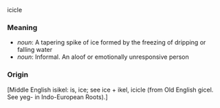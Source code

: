 icicle
### Meaning
+ _noun_: A tapering spike of ice formed by the freezing of dripping or falling water
+ _noun_: Informal. An aloof or emotionally unresponsive person

### Origin

[Middle English isikel: is, ice; see ice + ikel, icicle (from Old English gicel. See yeg- in Indo-European Roots).]
